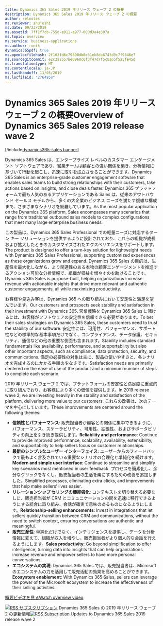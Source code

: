 ```yaml
---
title: Dynamics 365 Sales 2019 年リリース ウェーブ 2 の概要
description: Dynamics 365 Sales 2019 年リリース ウェーブ 2 の概要
author: relnotes
ms.reviewer: shujoshi
ms.date: 09/23/2019
ms.assetid: 7ff1f7cb-755d-e911-a977-000d3a4e307a
ms.topic: overview
ms.service: business-applications
ms.author: ronik
dynamics365pdf: true
ms.openlocfilehash: 2f163fd6c79300db0e31eb8da6743d9c7f9346e7
ms.sourcegitcommit: e2c3a2557be0960c6f3f47d7f5c8a65f5a5fe45d
ms.translationtype: HT
ms.contentlocale: ja-JP
ms.lasthandoff: 11/05/2019
ms.locfileid: "2764958"
---
```

# <a name="overview-of-dynamics-365-sales-2019-release-wave-2"></a><span data-ttu-id="ba88d-103">Dynamics 365 Sales 2019 年リリース ウェーブ 2 の概要</span><span class="sxs-lookup"><span data-stu-id="ba88d-103">Overview of Dynamics 365 Sales 2019 release wave 2</span></span>
[!include[dynamics365-sales banner](../includes/dynamics365-sales.md)]

<!--overview start-->
<span data-ttu-id="ba88d-104">Dynamics 365 Sales は、エンタープライズ レベルのカスタマー エンゲージメント ソフトウェアであり、営業チームは顧客との強い関係を築き、分析情報に基づいて行動を起こし、迅速に取引を成立させることができます。</span><span class="sxs-lookup"><span data-stu-id="ba88d-104">Dynamics 365 Sales is an enterprise-grade customer engagement software that enables sales teams to build strong relationships with their customers, take actions based on insights, and close deals faster.</span></span> <span data-ttu-id="ba88d-105">Dynamics 365 プラットフォームで最も人気のあるアプリケーションである Sales は、従来のアウトバウンド セールス モデルから、多くの大企業のビジネス ニーズを満たす複雑な構成まで、さまざまなシナリオを網羅しています。</span><span class="sxs-lookup"><span data-stu-id="ba88d-105">As the most popular application on the Dynamics 365 platform, Sales encompasses many scenarios that range from traditional outbound sales models to complex configurations that meet many large enterprise business needs.</span></span>  

<span data-ttu-id="ba88d-106">この製品は、Dynamics 365 Sales Professional での軽量ニーズに対応するターン キー ソリューションを提供するように設計されており、これらの組織が成長および拡大したときのカスタマイズされたエクスペリエンスをサポートします。</span><span class="sxs-lookup"><span data-stu-id="ba88d-106">The product is designed to offer a turn-key solution for lightweight needs with Dynamics 365 Sales Professional, supporting customized experiences as these organizations grow and expand.</span></span> <span data-ttu-id="ba88d-107">Dynamics 365 Sales の目的は、生産性を最大化しながら、より関連性のある本物の顧客エンゲージメントを推進するアクション可能な分析情報で、組織が収益を増やすのを助けることです。</span><span class="sxs-lookup"><span data-stu-id="ba88d-107">Dynamics 365 Sales is purpose-built, helping organizations increase revenue with actionable insights that drive more relevant and authentic customer engagements, all while maximizing productivity.</span></span> 

<span data-ttu-id="ba88d-108">お客様や見込み客は、Dynamics 365 への取り組みにおいて安定性と満足を望んでいます。</span><span class="sxs-lookup"><span data-stu-id="ba88d-108">Our customers and prospects seek stability and satisfaction in their investment with Dynamics 365.</span></span> <span data-ttu-id="ba88d-109">営業戦略を Dynamics 365 Sales に賭けるには、お客様がソフトウェアの安定性を信頼できる必要があります。</span><span class="sxs-lookup"><span data-stu-id="ba88d-109">To bet their sales strategies on Dynamics 365 Sales, these customers need to trust the stability of our software.</span></span> <span data-ttu-id="ba88d-110">安定性には、可用性、パフォーマンス、サポート性などの標準的な基本事項だけでなく、コンプライアンス、データ保護、セキュリティ、通信などの他の重要な側面も含まれます。</span><span class="sxs-lookup"><span data-stu-id="ba88d-110">Stability includes standard fundamentals like availability, performance, and supportability but also other important aspects, such as compliance, data protection, security, and communications.</span></span> <span data-ttu-id="ba88d-111">満足の必要性の対象は主に、製品の使いやすさと、各シナリオを完成するのにかかる手順の少なさです。</span><span class="sxs-lookup"><span data-stu-id="ba88d-111">Satisfaction needs are primarily centered on the ease of use of the product and a minimum number of steps to complete each scenario.</span></span>  

<span data-ttu-id="ba88d-112">2019 年リリース ウェーブ 2 では、プラットフォームの安定性と満足度に重点的に取り組んでおり、お客様により多くの価値を提供します。</span><span class="sxs-lookup"><span data-stu-id="ba88d-112">In 2019 release wave 2, we are investing heavily in the stability and satisfaction of the platform, delivering  more value to our customers.</span></span> <span data-ttu-id="ba88d-113">これらの改善は、次のテーマを中心にしています。</span><span class="sxs-lookup"><span data-stu-id="ba88d-113">These improvements are centered around the following themes:</span></span> 

- <span data-ttu-id="ba88d-114">**信頼性とパフォーマンス**: 販売担当者が顧客との関係に集中できるように、パフォーマンス、スケーラビリティ、可用性、拡張性、およびサポータビリティの向上を引き続き提供します。</span><span class="sxs-lookup"><span data-stu-id="ba88d-114">**Reliability and performance**: Continue to provide improved performance, scalability, availability, extensibility, and supportability to help sellers focus on customer relationships.</span></span>  
- <span data-ttu-id="ba88d-115">**最新のシンプルなユーザー インターフェイス**: ユーザーからのフィードバックで最もよく言及されている重要なシナリオの合理化と単純化を続けます。</span><span class="sxs-lookup"><span data-stu-id="ba88d-115">**Modern and simple user interface**: Continue to streamline and simplify key scenarios most mentioned in user feedback.</span></span> <span data-ttu-id="ba88d-116">プロセスを簡素化し、余分なクリックをなくし、販売担当者の生活を楽にするための改善を追加しました。</span><span class="sxs-lookup"><span data-stu-id="ba88d-116">Simplified processes, eliminating extra clicks, and improvements that help make sellers’ lives easier.</span></span>  
- <span data-ttu-id="ba88d-117">**リレーションシップ セリングの機能強化**: コンテキストを切り替える必要なしに、販売担当者が CRM とコミュニケーションの間を迅速に移行できるようにする統合に取り組み、会話が確実で意味のあるものになるようにします。</span><span class="sxs-lookup"><span data-stu-id="ba88d-117">**Relationship-selling enhancements**: Invest in integrations that let sellers quickly transition between CRM and communications, without the need to switch context, ensuring conversations are authentic and meaningful.</span></span>  
- <span data-ttu-id="ba88d-118">**販売生産性**: 単純化だけでなく、インテリジェンスを提供し、データを分析情報に変えて、組織が収入を増やし、販売担当者がより個人的な会話を行えるようにします。</span><span class="sxs-lookup"><span data-stu-id="ba88d-118">**Sales productivity**: Go beyond simplification to offer intelligence, turning data into insights that can help organizations increase revenue and empower sellers to have more personal conversations.</span></span>  
- <span data-ttu-id="ba88d-119">**エコシステムの実現**: Dynamics 365 Sales では、販売担当者は、Microsoft のエコシステムの力を活用して販売活動の効果を高めることができます。</span><span class="sxs-lookup"><span data-stu-id="ba88d-119">**Ecosystem enablement**: With Dynamics 365 Sales, sellers can leverage the power of the Microsoft ecosystem to increase the effectiveness of their selling activities.</span></span>

[<span data-ttu-id="ba88d-120">概要ビデオを見る</span><span class="sxs-lookup"><span data-stu-id="ba88d-120">Watch overview video</span></span>](https://aka.ms/ROGS19RW2ROV)

<span data-ttu-id="ba88d-121">[![RSS サブスクリプション](/dynamics365-release-plan/media/feed-icon.png "RSS サブスクリプション")](https://docs.microsoft.com/api/search/rss?locale=en-us&$filter=scopes%2Fany(t%3A%20t%20eq%20%27\dynamics365-sales-192%27)) Dynamics 365 Sales の 2019 年リリース ウェーブ 2 の更新情報</span><span class="sxs-lookup"><span data-stu-id="ba88d-121">[![RSS Subscription](/dynamics365-release-plan/media/feed-icon.png "RSS Subscription")](https://docs.microsoft.com/api/search/rss?locale=en-us&$filter=scopes%2Fany(t%3A%20t%20eq%20%27\dynamics365-sales-192%27)) Updates to Dynamics 365 Sales 2019 release wave 2</span></span>
<!--overview end-->